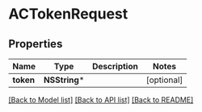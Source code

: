 # ACTokenRequest

## Properties
Name | Type | Description | Notes
------------ | ------------- | ------------- | -------------
**token** | **NSString*** |  | [optional] 

[[Back to Model list]](../README.md#documentation-for-models) [[Back to API list]](../README.md#documentation-for-api-endpoints) [[Back to README]](../README.md)


